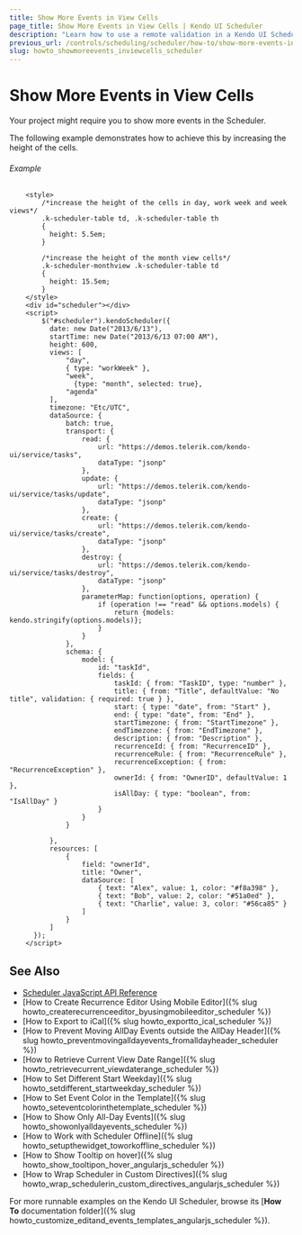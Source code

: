 ```yaml
---
title: Show More Events in View Cells
page_title: Show More Events in View Cells | Kendo UI Scheduler
description: "Learn how to use a remote validation in a Kendo UI Scheduler widget."
previous_url: /controls/scheduling/scheduler/how-to/show-more-events-in-cells
slug: howto_showmoreevents_inviewcells_scheduler
---
```


# Show More Events in View Cells

Your project might require you to show more events in the Scheduler.

The following example demonstrates how to achieve this by increasing the height of the cells.

###### Example

```dojo
    <style>
        /*increase the height of the cells in day, work week and week views*/
        .k-scheduler-table td, .k-scheduler-table th
        {
          height: 5.5em;
        }

        /*increase the height of the month view cells*/
        .k-scheduler-monthview .k-scheduler-table td
        {
          height: 15.5em;
        }
    </style>
    <div id="scheduler"></div>
    <script>
        $("#scheduler").kendoScheduler({
          date: new Date("2013/6/13"),
          startTime: new Date("2013/6/13 07:00 AM"),
          height: 600,
          views: [
              "day",
              { type: "workWeek" },
              "week",
                {type: "month", selected: true},
              "agenda"
          ],
          timezone: "Etc/UTC",
          dataSource: {
              batch: true,
              transport: {
                  read: {
                      url: "https://demos.telerik.com/kendo-ui/service/tasks",
                      dataType: "jsonp"
                  },
                  update: {
                      url: "https://demos.telerik.com/kendo-ui/service/tasks/update",
                      dataType: "jsonp"
                  },
                  create: {
                      url: "https://demos.telerik.com/kendo-ui/service/tasks/create",
                      dataType: "jsonp"
                  },
                  destroy: {
                      url: "https://demos.telerik.com/kendo-ui/service/tasks/destroy",
                      dataType: "jsonp"
                  },
                  parameterMap: function(options, operation) {
                      if (operation !== "read" && options.models) {
                          return {models: kendo.stringify(options.models)};
                      }
                  }
              },
              schema: {
                  model: {
                      id: "taskId",
                      fields: {
                          taskId: { from: "TaskID", type: "number" },
                          title: { from: "Title", defaultValue: "No title", validation: { required: true } },
                          start: { type: "date", from: "Start" },
                          end: { type: "date", from: "End" },
                          startTimezone: { from: "StartTimezone" },
                          endTimezone: { from: "EndTimezone" },
                          description: { from: "Description" },
                          recurrenceId: { from: "RecurrenceID" },
                          recurrenceRule: { from: "RecurrenceRule" },
                          recurrenceException: { from: "RecurrenceException" },
                          ownerId: { from: "OwnerID", defaultValue: 1 },
                          isAllDay: { type: "boolean", from: "IsAllDay" }
                      }
                  }
              }

          },
          resources: [
              {
                  field: "ownerId",
                  title: "Owner",
                  dataSource: [
                      { text: "Alex", value: 1, color: "#f8a398" },
                      { text: "Bob", value: 2, color: "#51a0ed" },
                      { text: "Charlie", value: 3, color: "#56ca85" }
                  ]
              }
          ]
      });
    </script>
```

## See Also

* [Scheduler JavaScript API Reference](/api/javascript/ui/scheduler)
* [How to Create Recurrence Editor Using Mobile Editor]({% slug howto_createrecurrenceeditor_byusingmobileeditor_scheduler %})
* [How to Export to iCal]({% slug howto_exportto_ical_scheduler %})
* [How to Prevent Moving AllDay Events outside the AllDay Header]({% slug howto_preventmovingalldayevents_fromalldayheader_scheduler %})
* [How to Retrieve Current View Date Range]({% slug howto_retrievecurrent_viewdaterange_scheduler %})
* [How to Set Different Start Weekday]({% slug howto_setdifferent_startweekday_scheduler %})
* [How to Set Event Color in the Template]({% slug howto_seteventcolorinthetemplate_scheduler %})
* [How to Show Only All-Day Events]({% slug howto_showonlyalldayevents_scheduler %})
* [How to Work with Scheduler Offline]({% slug howto_setupthewidget_toworkoffline_scheduler %})
* [How to Show Тooltip on hover]({% slug howto_show_tooltipon_hover_angularjs_scheduler %})
* [How to Wrap Scheduler in Custom Directives]({% slug howto_wrap_schedulerin_custom_directives_angularjs_scheduler %})

For more runnable examples on the Kendo UI Scheduler, browse its [**How To** documentation folder]({% slug howto_customize_editand_events_templates_angularjs_scheduler %}).
